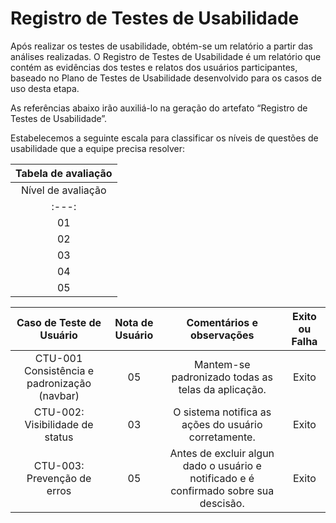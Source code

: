 # Registro de Testes de Usabilidade

Após realizar os testes de usabilidade, obtém-se um relatório a partir das análises realizadas. O Registro de Testes de Usabilidade é um relatório que contém as evidências dos testes e relatos dos usuários participantes, baseado no Plano de Testes de Usabilidade desenvolvido para os casos de uso desta etapa.

As referências abaixo irão auxiliá-lo na geração do artefato “Registro de Testes de Usabilidade”.

Estabelecemos a seguinte escala para classificar os níveis de questões de usabilidade que a equipe precisa resolver:


|Tabela de avaliação|
|:---:|
|Nível de avaliação|Descrição de avaliação|
|:---:|:---:|
|01|Não há preocupações com usabilidade.|
|02|Existem questões estéticas que serão abordadas caso o cronograma permita.|
|03|Há problemas de usabilidade, mas com prioridade baixa para correção.|
|04|Identificamos problemas com prioridade média/alta para correção.|
|05|Enfrentamos problemas que exigem correção imediata, impactando a entrega da funcionalidade.|


|Caso de Teste de Usuário |Nota de Usuário |Comentários e observações|Exito ou Falha|
|:---:|:---:|:---:|:---:|
|CTU-001  Consistência e padronização (navbar) |05| Mantem-se padronizado todas as telas da aplicação.|Exito|
|CTU-002: Visibilidade de status|03| O sistema notifica as ações do usuário corretamente.|Exito|
|CTU-003: Prevenção de erros|05| Antes de excluir algun dado o usuário e notificado e é confirmado sobre sua descisão.|Exito| 

